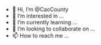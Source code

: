 - 👋 Hi, I’m @CaoCounty
- 👀 I’m interested in ...
- 🌱 I’m currently learning ...
- 💞️ I’m looking to collaborate on ...
- 📫 How to reach me ...

<!---
CaoCounty/CaoCounty is a ✨ special ✨ repository because its `README.md` (this file) appears on your GitHub profile.
You can click the Preview link to take a look at your changes.
--->
